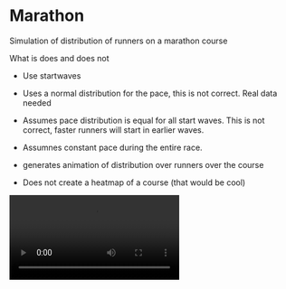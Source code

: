 # Marathon
Simulation of distribution of runners on a marathon course

What is does and does not
- Use startwaves
- Uses a normal distribution for the pace, this is not correct. Real data needed
- Assumes pace distribution is equal for all start waves. This is not correct, faster runners will start in earlier waves.
- Assumnes constant pace during the entire race. 

- generates animation of distribution over runners over the course
- Does not create a heatmap of a course (that would be cool)

![animation](/images/marathon_wave_simulation_animation.mp4)


